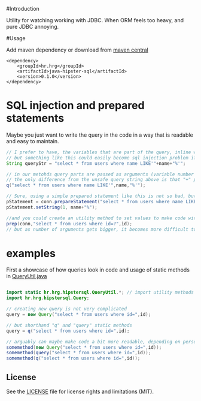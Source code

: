 #Introduction

Utility for watching working with JDBC. When ORM feels too heavy, and pure JDBC annoying.


#Usage

Add maven dependency or download from [maven central](http://repo1.maven.org/maven2/hr/hrg/java-hipster-sql/)

```
<dependency>
	<groupId>hr.hrg</groupId>
	<artifactId>java-hipster-sql</artifactId>
	<version>0.1.0</version>
</dependency>
```

# SQL injection and prepared statements
Maybe you just want to write the query in the code in a way that is readable and easy to maintain.

```java
// I prefer to have, the variables that are part of the query, inline with sql code, 
// but something like this could easily become sql injection problem if name variable comes from user input
String queryStr = "select * from users where name LIKE'"+name+"%'";

// in our metohds query parts are passed as arguments (variable number of arguments)
// the only difference from the unsafe query string above is that "+" plus operator is replaced by "," comma
q("select * from users where name LIKE'",name,"%'");

// Sure, using a simple prepared statement like this is not so bad, but it gets complicated quickly
pStatement = conn.prepareStatement("select * from users where name LIKE ?");
pStatement.setString(1, name+"%");

//and you could create an utility method to set values to make code with prepared statements shorter
prep(conn,"select * from users where id=?",id);
// but as number of arguments gets bigger, it becomes more difficult to track which one goes where

```

# examples
First a showcase of how queries look in code and usage of static methods in [QueryUtil.java](src/main/java/hr/hrg/hipstersql/QueryUtil.java)

```java

import static hr.hrg.hipstersql.QueryUtil.*; // import utility methods from QueryUtil
import hr.hrg.hipstersql.Query;

// creating new query is not very complicated
query = new Query("select * from users where id=",id);

// but shorthand "q" and "query" static methods  
query = q("select * from users where id=",id);

// arguably can maybe make code a bit more readable, depending on personal style/preference
somemethod(new Query("select * from users where id=",id));
somemethod(query("select * from users where id=",id));
somemethod(q("select * from users where id=",id));

```

## License

See the [LICENSE](LICENSE.md) file for license rights and limitations (MIT).
